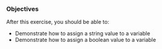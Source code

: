 <!--{ ids:[133], language:'JavaScript', type:'workshop', order: 8, name:'Variables II', description:'Variables can store any type of data' } -->

### Objectives

After this exercise, you should be able to:

- Demonstrate how to assign a string value to a variable
- Demonstrate how to assign a boolean value to a variable
